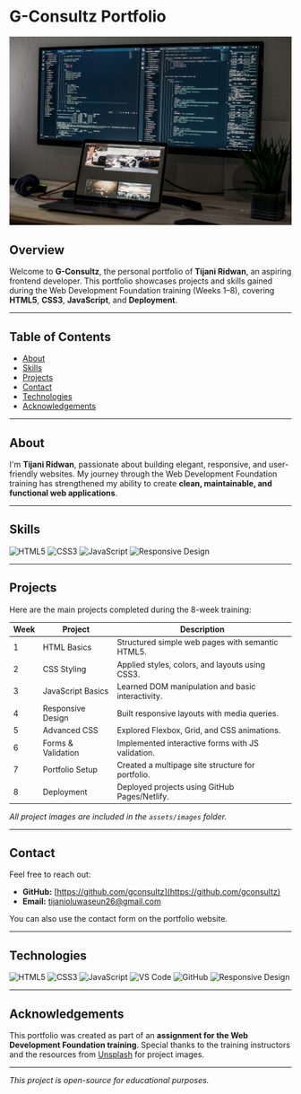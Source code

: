 # G-Consultz Portfolio

![Portfolio Banner](images/week_7.jpg)

## Overview

Welcome to **G-Consultz**, the personal portfolio of **Tijani Ridwan**, an aspiring frontend developer. This portfolio showcases projects and skills gained during the Web Development Foundation training (Weeks 1–8), covering **HTML5**, **CSS3**, **JavaScript**, and **Deployment**.

---

## Table of Contents

- [About](#about)
- [Skills](#skills)
- [Projects](#projects)
- [Contact](#contact)
- [Technologies](#technologies)
- [Acknowledgements](#acknowledgements)

---

## About

I'm **Tijani Ridwan**, passionate about building elegant, responsive, and user-friendly websites. My journey through the Web Development Foundation training has strengthened my ability to create **clean, maintainable, and functional web applications**.

---

## Skills

![HTML5](https://img.shields.io/badge/HTML5-%23E34F26?style=flat&logo=html5&logoColor=white)
![CSS3](https://img.shields.io/badge/CSS3-%231572B6?style=flat&logo=css3&logoColor=white)
![JavaScript](https://img.shields.io/badge/JavaScript-%23F7DF1E?style=flat&logo=javascript&logoColor=black)
![Responsive Design](https://img.shields.io/badge/Responsive-Design-blue?style=flat)

---

## Projects

Here are the main projects completed during the 8-week training:

| Week | Project | Description |
|------|---------|-------------|
| 1 | HTML Basics | Structured simple web pages with semantic HTML5. |
| 2 | CSS Styling | Applied styles, colors, and layouts using CSS3. |
| 3 | JavaScript Basics | Learned DOM manipulation and basic interactivity. |
| 4 | Responsive Design | Built responsive layouts with media queries. |
| 5 | Advanced CSS | Explored Flexbox, Grid, and CSS animations. |
| 6 | Forms & Validation | Implemented interactive forms with JS validation. |
| 7 | Portfolio Setup | Created a multipage site structure for portfolio. |
| 8 | Deployment | Deployed projects using GitHub Pages/Netlify. |

*All project images are included in the `assets/images` folder.*

---

## Contact

Feel free to reach out:

- **GitHub:** [https://github.com/gconsultz](https://github.com/gconsultz)
- **Email:** [tijanioluwaseun26@gmail.com](mailto:tijanioluwaseun26@gmail.com)

You can also use the contact form on the portfolio website.

---

## Technologies

![HTML5](https://img.shields.io/badge/HTML5-%23E34F26?style=flat&logo=html5&logoColor=white)
![CSS3](https://img.shields.io/badge/CSS3-%231572B6?style=flat&logo=css3&logoColor=white)
![JavaScript](https://img.shields.io/badge/JavaScript-%23F7DF1E?style=flat&logo=javascript&logoColor=black)
![VS Code](https://img.shields.io/badge/VS%20Code-%23007ACC?style=flat&logo=visual-studio-code&logoColor=white)
![GitHub](https://img.shields.io/badge/GitHub-black?style=flat&logo=github&logoColor=white)
![Responsive Design](https://img.shields.io/badge/Responsive-Design-blue?style=flat)

---

## Acknowledgements

This portfolio was created as part of an **assignment for the Web Development Foundation training**. Special thanks to the training instructors and the resources from [Unsplash](https://unsplash.com/) for project images.

---

*This project is open-source for educational purposes.*
